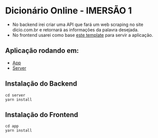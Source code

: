 # Dicionário Online - IMERSÃO 1

- No backend irei criar uma API que fará um web scraping no site dicio.com.br e retornará as informações da palavra desejada.
- No frontend usarei como base [este template](https://www.frontendmentor.io/challenges/dictionary-web-app-h5wwnyuKFL) para servir a aplicação.

## Aplicação rodando em:
- [App](https://dicionario-production-b64e.up.railway.app/)
- [Server](https://dicionario-production.up.railway.app/)

## Instalação do Backend
```
cd server
yarn install
```

## Instalação do Frontend
```
cd app
yarn install
```